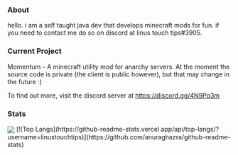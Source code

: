 ### About

hello. i am a self taught java dev that develops minecraft mods for fun. if you need to contact me do so on discord at linus touch tips#3905.

### Current Project

Momentum - A minecraft utility mod for anarchy servers. At the moment the source code is private (the client is public however), but that may change in the future :)

To find out more, visit the discord server at https://discord.gg/4N9Pq3m

### Stats

<img align="center" src="https://github-readme-stats.vercel.app/api/?username=linustouchtips&theme=cobalt" />
[![Top Langs](https://github-readme-stats.vercel.app/api/top-langs/?username=linustouchtips)](https://github.com/anuraghazra/github-readme-stats)
